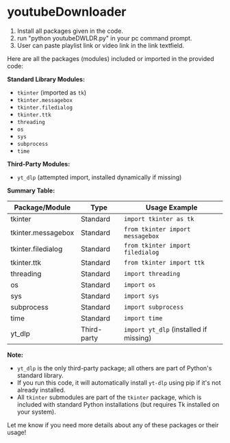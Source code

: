 # youtubeDownloader

1. Install all packages given in the code.
2. run "python youtubeDWLDR.py" in your pc command prompt.
3. User can paste playlist link or video link in the link textfield.


Here are all the packages (modules) included or imported in the provided code:

**Standard Library Modules:**
- `tkinter` (imported as `tk`)
- `tkinter.messagebox`
- `tkinter.filedialog`
- `tkinter.ttk`
- `threading`
- `os`
- `sys`
- `subprocess`
- `time`

**Third-Party Modules:**
- `yt_dlp` (attempted import, installed dynamically if missing)

**Summary Table:**

| Package/Module            | Type         | Usage Example                                 |
|--------------------------|--------------|-----------------------------------------------|
| tkinter                  | Standard     | `import tkinter as tk`                        |
| tkinter.messagebox       | Standard     | `from tkinter import messagebox`              |
| tkinter.filedialog       | Standard     | `from tkinter import filedialog`              |
| tkinter.ttk              | Standard     | `from tkinter import ttk`                     |
| threading                | Standard     | `import threading`                            |
| os                       | Standard     | `import os`                                   |
| sys                      | Standard     | `import sys`                                  |
| subprocess               | Standard     | `import subprocess`                           |
| time                     | Standard     | `import time`                                 |
| yt_dlp                   | Third-party  | `import yt_dlp` (installed if missing)        |

**Note:**  
- `yt_dlp` is the only third-party package; all others are part of Python's standard library.
- If you run this code, it will automatically install `yt-dlp` using pip if it's not already installed.  
- All `tkinter` submodules are part of the `tkinter` package, which is included with standard Python installations (but requires Tk installed on your system).

Let me know if you need more details about any of these packages or their usage!
